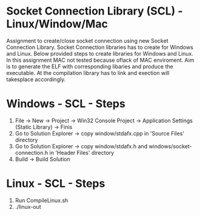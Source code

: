 Socket Connection Library (SCL) - Linux/Window/Mac
===============================================================================
Assignment to create/close socket connection using new Socket Connection Library. Socket Connection libraries has to create for Windows and Linux. Below provided steps to create libraries for Windows and Linux. In this assignment MAC not tested because oflack of MAC enviroment. Aim is to generate the ELF with corresponding libaries and produce the executable. At the compilation library has to link and exection will takesplace accordingly.

Windows - SCL  - Steps
======================
1. File -> New  -> Project -> Win32 Console Project  -> Application Settings (Static Library) -> Finis
2. Go to Solution Explorer -> copy window/stdafx.cpp in 'Source Files' directory
3. Go to Solution Explorer -> copy window/stdafx.h and windows/socket-connection.h in 'Header Files' directory
4. Build -> Build Solution



Linux - SCL  - Steps
======================
1. Run CompileLinux.sh
2. ./linux-out


